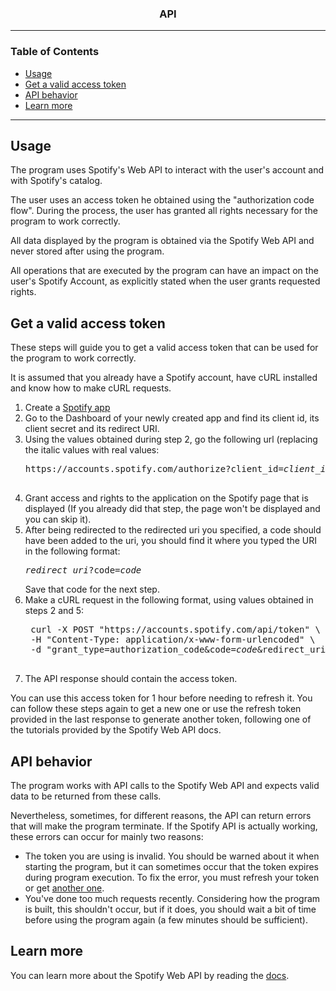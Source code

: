 <div align="center">
    <h3>API</h3>
</div>

---

### Table of Contents

- [Usage](#usage)
- [Get a valid access token](#get-a-valid-access-token)
- [API behavior](#api-behavior)
- [Learn more](#learn-more)

---

## Usage

The program uses Spotify's Web API to interact with the user's account and with Spotify's catalog.

The user uses an access token he obtained using the "authorization code flow".
During the process, the user has granted all rights necessary for the program to work correctly.

All data displayed by the program is obtained via the Spotify Web API and never stored after using the program.

All operations that are executed by the program can have an impact on the user's Spotify Account, as explicitly stated when the user grants requested rights.

## Get a valid access token

These steps will guide you to get a valid access token that can be used for the program to work correctly.

It is assumed that you already have a Spotify account, have cURL installed and know how to make cURL requests.

1. Create a [Spotify app](https://developer.spotify.com/documentation/web-api/tutorials/getting-started#create-an-app)
2. Go to the Dashboard of your newly created app and find its client id, its client secret and its redirect URI.
3. Using the values obtained during step 2, go the following url (replacing the italic values with real values:
    <pre>https://accounts.spotify.com/authorize?client_id=<em>client_id</em>&response_type=code&redirect_uri=<em>redirect_uri</em>&scope=user-library-read+user-library-modify+playlist-modify-public+playlist-modify-private+playlist-read-private+user-top-read+user-follow-read+user-follow-modify
    </pre>
4. Grant access and rights to the application on the Spotify page that is displayed (If you already did that step, the page won't be displayed and you can skip it).
5. After being redirected to the redirected uri you specified, a code should have been added to the uri, you should find it where you typed the URI in the following format:
    <pre><em>redirect_uri</em>?code=<em>code</em></pre>
    Save that code for the next step.
6. Make a cURL request in the following format, using values obtained in steps 2 and 5:
    <pre>
    curl -X POST "https://accounts.spotify.com/api/token" \
    -H "Content-Type: application/x-www-form-urlencoded" \
    -d "grant_type=authorization_code&code=<em>code</em>&redirect_uri=<em>redirect_uri</em>&client_id=<em>client_id</em>&client_secret=<em>client_secret</em>"
    </pre>
7. The API response should contain the access token.

You can use this access token for 1 hour before needing to refresh it. You can follow these steps again to get a new one or use the refresh token provided in the last response to generate another token, following one of the tutorials provided by the Spotify Web API docs.

## API behavior

The program works with API calls to the Spotify Web API and expects valid data to be returned from these calls.

Nevertheless, sometimes, for different reasons, the API can return errors that will make the program terminate. If the Spotify API is actually working, these errors can occur for mainly two reasons:

- The token you are using is invalid. You should be warned about it when starting the program, but it can sometimes occur that the token expires during program execution. To fix the error, you must refresh your token or get [another one](#get-a-valid-access-token).
- You've done too much requests recently. Considering how the program is built, this shouldn't occur, but if it does, you should wait a bit of time before using the program again (a few minutes should be sufficient).

## Learn more

You can learn more about the Spotify Web API by reading the [docs](https://developer.spotify.com/documentation/web-api).
